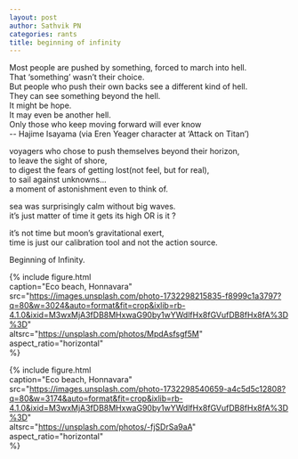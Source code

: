 ```yaml
---              
layout: post        
author: Sathvik PN
categories: rants       
title: beginning of infinity  
---         
```

  
  
Most people are pushed by something, forced to march into hell.          
That ‘something’ wasn’t their choice.          
But people who push their own backs see a different kind of hell.          
They can see something beyond the hell.          
It might be hope.          
It may even be another hell.          
Only those who keep moving forward will ever know        
-- Hajime Isayama (via Eren Yeager character at ‘Attack on Titan’)            
          
<!--excerpt-->

voyagers who chose to push themselves beyond their horizon,         
to leave the sight of shore,         
to digest the fears of getting lost(not feel, but for real),         
to sail against unknowns…          
a moment of astonishment even to think of.           
      
      
sea was surprisingly calm without big waves.       
it’s just matter of time it gets its high OR is it ?          
          
it’s not time but moon’s gravitational exert,          
time is just our calibration tool and not the action source.      
          
Beginning of Infinity.          
        
      
{% include figure.html          
    caption="Eco beach, Honnavara"          
    src="https://images.unsplash.com/photo-1732298215835-f8999c1a3797?q=80&w=3024&auto=format&fit=crop&ixlib=rb-4.1.0&ixid=M3wxMjA3fDB8MHxwaG90by1wYWdlfHx8fGVufDB8fHx8fA%3D%3D"          
    altsrc="https://unsplash.com/photos/MpdAsfsgf5M"          
    aspect_ratio="horizontal"          
%}       
      
      
{% include figure.html          
    caption="Eco beach, Honnavara"          
    src="https://images.unsplash.com/photo-1732298540659-a4c5d5c12808?q=80&w=3174&auto=format&fit=crop&ixlib=rb-4.1.0&ixid=M3wxMjA3fDB8MHxwaG90by1wYWdlfHx8fGVufDB8fHx8fA%3D%3D"          
    altsrc="https://unsplash.com/photos/-fjSDrSa9aA"          
    aspect_ratio="horizontal"          
%}        